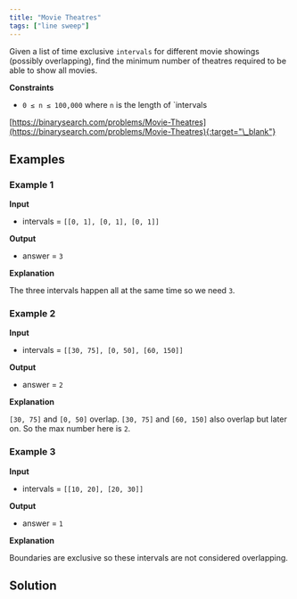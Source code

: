 ```yaml
---
title: "Movie Theatres"
tags: ["line sweep"]
---
```


Given a list of time exclusive `intervals` for different movie showings (possibly overlapping), find the minimum number of theatres required to be able to show all movies.

**Constraints**

- `0 ≤ n ≤ 100,000` where `n` is the length of `intervals

[https://binarysearch.com/problems/Movie-Theatres](https://binarysearch.com/problems/Movie-Theatres){:target="\_blank"}

## Examples

### Example 1

**Input**

- intervals = `[[0, 1], [0, 1], [0, 1]]`

**Output**

- answer = `3`

**Explanation**

The three intervals happen all at the same time so we need `3`.

### Example 2

**Input**

- intervals = `[[30, 75], [0, 50], [60, 150]]`

**Output**

- answer = `2`

**Explanation**

`[30, 75]` and `[0, 50]` overlap. `[30, 75]` and `[60, 150]` also overlap but later on. So the max number here is `2`.

### Example 3

**Input**

- intervals = `[[10, 20], [20, 30]]`

**Output**

- answer = `1`

**Explanation**

Boundaries are exclusive so these intervals are not considered overlapping.

## Solution

<script src="https://gist.github.com/yaeba/16da7be5123724fcf6eccc25581cef5a.js?file=Movie-Theatres.py"></script>
